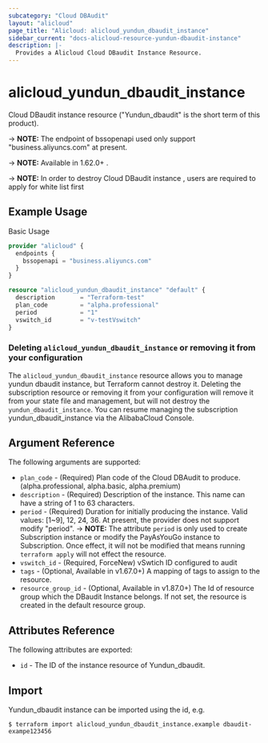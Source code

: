 ```yaml
---
subcategory: "Cloud DBAudit"
layout: "alicloud"
page_title: "Alicloud: alicloud_yundun_dbaudit_instance"
sidebar_current: "docs-alicloud-resource-yundun-dbaudit-instance"
description: |-
  Provides a Alicloud Cloud DBaudit Instance Resource.
---
```


# alicloud\_yundun_dbaudit_instance

Cloud DBaudit instance resource ("Yundun_dbaudit" is the short term of this product).

-> **NOTE:** The endpoint of bssopenapi used only support "business.aliyuncs.com" at present.

-> **NOTE:** Available in 1.62.0+ .

-> **NOTE:** In order to destroy Cloud DBaudit instance , users are required to apply for white list first

## Example Usage

Basic Usage

```terraform
provider "alicloud" {
  endpoints {
    bssopenapi = "business.aliyuncs.com"
  }
}

resource "alicloud_yundun_dbaudit_instance" "default" {
  description       = "Terraform-test"
  plan_code         = "alpha.professional"
  period            = "1"
  vswitch_id        = "v-testVswitch"
}
```

### Deleting `alicloud_yundun_dbaudit_instance` or removing it from your configuration

The `alicloud_yundun_dbaudit_instance` resource allows you to manage yundun dbaudit instance, but Terraform cannot destroy it.
Deleting the subscription resource or removing it from your configuration
will remove it from your state file and management, but will not destroy the `yundun_dbaudit_instance`.
You can resume managing the subscription yundun_dbaudit_instance via the AlibabaCloud Console.


## Argument Reference

The following arguments are supported:

* `plan_code` - (Required) Plan code of the Cloud DBAudit to produce. (alpha.professional, alpha.basic, alpha.premium) 
* `description` - (Required) Description of the instance. This name can have a string of 1 to 63 characters.
* `period` - (Required) Duration for initially producing the instance. Valid values: [1~9], 12, 24, 36. At present, the provider does not support modify "period".
-> **NOTE:** The attribute `period` is only used to create Subscription instance or modify the PayAsYouGo instance to Subscription. Once effect, it will not be modified that means running `terraform apply` will not effect the resource.
* `vswitch_id` - (Required, ForceNew) vSwtich ID configured to audit
* `tags` - (Optional, Available in v1.67.0+) A mapping of tags to assign to the resource.
* `resource_group_id` - (Optional, Available in v1.87.0+) The Id of resource group which the DBaudit Instance belongs. If not set, the resource is created in the default resource group.

## Attributes Reference

The following attributes are exported:

* `id` - The ID of the instance resource of Yundun_dbaudit.

## Import

Yundun_dbaudit instance can be imported using the id, e.g.

```shell
$ terraform import alicloud_yundun_dbaudit_instance.example dbaudit-exampe123456
```
